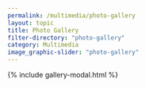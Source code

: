 ```yaml
---
permalink: /multimedia/photo-gallery
layout: topic
title: Photo Gallery
filter-directory: "photo-gallery"
category: Multimedia
image_graphic-slider: "photo-gallery"
---
```


{% include gallery-modal.html %}

